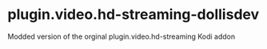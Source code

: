 # plugin.video.hd-streaming-dollisdev
Modded version of the orginal plugin.video.hd-streaming Kodi addon
